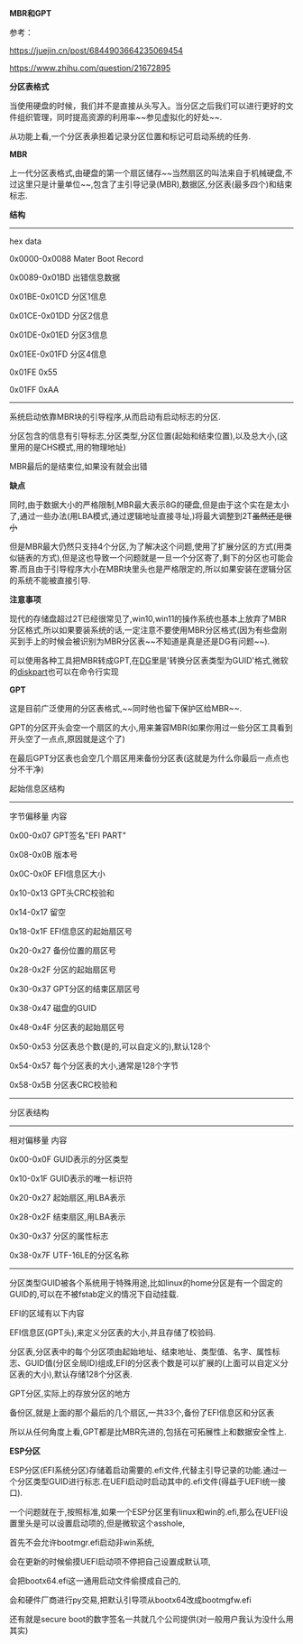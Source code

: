 **MBR和GPT**

参考：

<https://juejin.cn/post/6844903664235069454>

<https://www.zhihu.com/question/21672895>

**分区表格式**

当使用硬盘的时候，我们并不是直接从头写入。当分区之后我们可以进行更好的文件组织管理，同时提高资源的利用率\~\~参见虚拟化的好处\~\~.

从功能上看,一个分区表承担着记录分区位置和标记可启动系统的任务.

**MBR**

上一代分区表格式,由硬盘的第一个扇区储存\~\~当然扇区的叫法来自于机械硬盘,不过这里只是计量单位\~\~,包含了主引导记录(MBR),数据区,分区表(最多四个)和结束标志.

**结构**

  ----------------------------------- -----------------------------------
  hex                                 data

  0x0000-0x0088                       Mater Boot Record

  0x0089-0x01BD                       出错信息数据

  0x01BE-0x01CD                       分区1信息

  0x01CE-0x01DD                       分区2信息

  0x01DE-0x01ED                       分区3信息

  0x01EE-0x01FD                       分区4信息

  0x01FE                              0x55

  0x01FF                              0xAA
  ----------------------------------- -----------------------------------

系统启动依靠MBR块的引导程序,从而启动有启动标志的分区.

分区包含的信息有引导标志,分区类型,分区位置(起始和结束位置),以及总大小,(这里用的是CHS模式,用的物理地址)

MBR最后的是结束位,如果没有就会出错

**缺点**

同时,由于数据大小的严格限制,MBR最大表示8G的硬盘,但是由于这个实在是太小了,通过一些办法(用LBA模式,通过逻辑地址直接寻址,)将最大调整到2T~~虽然还是很小~~

但是MBR最大仍然只支持4个分区,为了解决这个问题,使用了扩展分区的方式(用类似链表的方式),但是这也导致一个问题就是一旦一个分区寄了,剩下的分区也可能会寄.而且由于引导程序大小在MBR块里头也是严格限定的,所以如果安装在逻辑分区的系统不能被直接引导.

**注意事项**

现代的存储盘超过2T已经很常见了,win10,win11的操作系统也基本上放弃了MBR分区格式,所以如果要装系统的话,一定注意不要使用MBR分区格式(因为有些盘刚买到手上的时候会被识别为MBR分区表\~\~不知道是真是还是DG有问题\~\~).

可以使用各种工具把MBR转成GPT,在[DG](https://diskgenius.cn/help/convertpt.php)里是\'转换分区表类型为GUID\'格式,微软的[diskpart](https://learn.microsoft.com/zh-cn/windows-server/storage/disk-management/change-an-mbr-disk-into-a-gpt-disk#:~:text=%E5%9C%A8%20DISKPART%20%E6%8F%90%E7%A4%BA%E7%AC%A6%E4%B8%8B%EF%BC%8C%E8%BE%93%E5%85%A5%20select%20disk%20%3Cdisk-number%3E%20%EF%BC%8C%E5%85%B6%E4%B8%AD%20%3Cdisk-number%3E,%E6%8F%90%E7%A4%BA%E7%AC%A6%E4%B8%8B%EF%BC%8C%E8%BE%93%E5%85%A5%20convert%20gpt%20%E4%BB%A5%E5%B0%86%20MBR%20%E7%A3%81%E7%9B%98%E8%BD%AC%E6%8D%A2%E4%B8%BA%20GPT%20%E5%88%86%E5%8C%BA%E6%A0%BC%E5%BC%8F%E3%80%82)也可以在命令行实现

**GPT**

这是目前广泛使用的分区表格式,\~\~同时他也留下保护区给MBR\~\~.

GPT的分区开头会空一个扇区的大小,用来兼容MBR(如果你用过一些分区工具看到开头空了一点点,原因就是这个了)

在最后GPT分区表也会空几个扇区用来备份分区表(这就是为什么你最后一点点也分不干净)

起始信息区结构

  ----------------------------------- -------------------------------------------
  字节偏移量                          内容

  0x00-0x07                           GPT签名\"EFI PART\"

  0x08-0x0B                           版本号

  0x0C-0x0F                           EFI信息区大小

  0x10-0x13                           GPT头CRC校验和

  0x14-0x17                           留空

  0x18-0x1F                           EFI信息区的起始扇区号

  0x20-0x27                           备份位置的扇区号

  0x28-0x2F                           分区的起始扇区号

  0x30-0x37                           GPT分区的结束区扇区号

  0x38-0x47                           磁盘的GUID

  0x48-0x4F                           分区表的起始扇区号

  0x50-0x53                           分区表总个数(是的,可以自定义的),默认128个

  0x54-0x57                           每个分区表的大小,通常是128个字节

  0x58-0x5B                           分区表CRC校验和
  ----------------------------------- -------------------------------------------

分区表结构

  ----------------------------------- -----------------------------------
  相对偏移量                          内容

  0x00-0x0F                           GUID表示的分区类型

  0x10-0x1F                           GUID表示的唯一标识符

  0x20-0x27                           起始扇区,用LBA表示

  0x28-0x2F                           结束扇区,用LBA表示

  0x30-0x37                           分区的属性标志

  0x38-0x7F                           UTF-16LE的分区名称
  ----------------------------------- -----------------------------------

分区类型GUID被各个系统用于特殊用途,比如linux的home分区是有一个固定的GUID的,可以在不被fstab定义的情况下自动挂载.

EFI的区域有以下内容

EFI信息区(GPT头),来定义分区表的大小,并且存储了校验码.

分区表,分区表中的每个分区项由起始地址、结束地址、类型值、名字、属性标志、GUID值(分区全局ID)组成,EFI的分区表个数是可以扩展的(上面可以自定义分区表的大小),默认存储128个分区表.

GPT分区,实际上的存放分区的地方

备份区,就是上面的那个最后的几个扇区,一共33个,备份了EFI信息区和分区表

所以从任何角度上看,GPT都是比MBR先进的,包括在可拓展性上和数据安全性上.

**ESP分区**

ESP分区(EFI系统分区)存储着启动需要的.efi文件,代替主引导记录的功能.通过一个分区类型GUID进行标志.在UEFI启动时启动其中的.efi文件(得益于UEFI统一接口).

一个问题就在于,按照标准,如果一个ESP分区里有linux和win的.efi,那么在UEFI设置里头是可以设置启动项的,但是微软这个asshole,

首先不会允许bootmgr.efi启动非win系统,

会在更新的时候偷摸UEFI启动项不停把自己设置成默认项,

会把bootx64.efi这一通用启动文件偷摸成自己的,

会和硬件厂商进行py交易,把默认引导项从bootx64改成bootmgfw.efi

还有就是secure
boot的数字签名一共就几个公司提供(对一般用户我认为没什么用其实)
